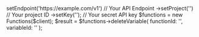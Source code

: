 <?php

use Appwrite\Client;
use Appwrite\Services\Functions;

$client = (new Client())
    ->setEndpoint('https://example.com/v1') // Your API Endpoint
    ->setProject('<YOUR_PROJECT_ID>') // Your project ID
    ->setKey('<YOUR_API_KEY>'); // Your secret API key

$functions = new Functions($client);

$result = $functions->deleteVariable(
    functionId: '<FUNCTION_ID>',
    variableId: '<VARIABLE_ID>'
);